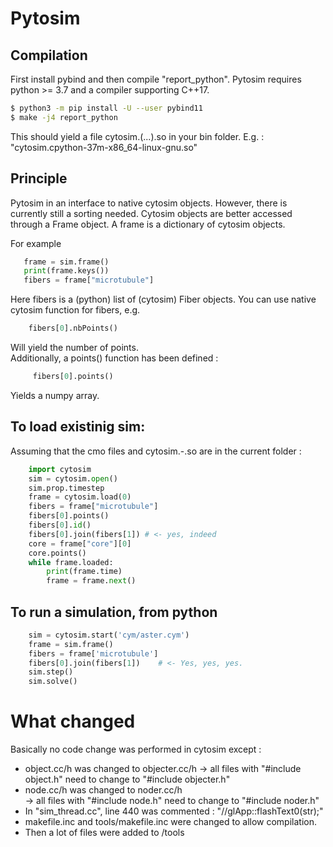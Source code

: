 # Pytosim 
## Compilation
First install pybind and then compile "report_python". Pytosim requires python >= 3.7 and a compiler supporting C++17.

```bash
$ python3 -m pip install -U --user pybind11
$ make -j4 report_python
```
This should yield a file cytosim.(...).so in your bin folder. E.g. : "cytosim.cpython-37m-x86_64-linux-gnu.so"

## Principle
Pytosim in an interface to native cytosim objects. However, there is currently still a sorting needed. Cytosim objects are better accessed through a Frame object. A frame is a dictionary of cytosim objects.

For example   

 ```python
    frame = sim.frame()
    print(frame.keys())
    fibers = frame["microtubule"]
```
Here fibers is a (python) list of (cytosim) Fiber objects. You can use native cytosim function for fibers, e.g.

```python
    fibers[0].nbPoints() 
```
Will yield the number of points.  
Additionally, a points() function has been defined :  
 
```python
     fibers[0].points()
```  
Yields a numpy array. 

## To load existinig sim:
Assuming that the cmo files and cytosim.-.so are in the current folder : 

```python
    import cytosim
    sim = cytosim.open()
    sim.prop.timestep 
    frame = cytosim.load(0)
    fibers = frame["microtubule"]
    fibers[0].points()
    fibers[0].id()
    fibers[0].join(fibers[1]) # <- yes, indeed
    core = frame["core"][0]
    core.points()
    while frame.loaded:
        print(frame.time)
        frame = frame.next()
```

## To run a simulation, from python
```python
    sim = cytosim.start('cym/aster.cym')
    frame = sim.frame() 
    fibers = frame['microtubule'] 
    fibers[0].join(fibers[1])    # <- Yes, yes, yes. 
    sim.step()
    sim.solve() 
```

# What changed 
Basically no code change was performed in cytosim except :   
- object.cc/h was changed to objecter.cc/h
    -> all files with "#include object.h" need to change to "#include objecter.h"  
- node.cc/h was changed to noder.cc/h  
     -> all files with "#include node.h" need to change to "#include noder.h"  
- In "sim_thread.cc", line 440 was commented : "//glApp::flashText0(str);"  
- makefile.inc and tools/makefile.inc were changed to allow compilation.  
- Then a lot of files were added to /tools  


